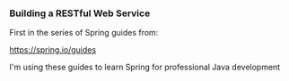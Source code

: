 ### Building a RESTful Web Service

First in the series of Spring guides from:

https://spring.io/guides

I'm using these guides to learn Spring for professional Java development
